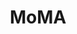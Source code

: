 ---
title: MoMA
ongoing: false
link: https://www.moma.org/
years: 2019–2022
description: >
  Product design and front end development of [moma.org](https://www.moma.org) and other various digital surfaces such as digital screens, design system, and in gallery page turners. Co-led design strategy for onsite digital experience touch points and COVID-19 strategy.
previewImages:
  - src: home.png
    title: MoMA Homepage
    type: screenshot
  - src: screens.jpeg
    title: Program Wall
  - src: page-turners.jpg
    title: In-gallery page turners
  - src: mde.png
    title: Exhibition page
    type: screenshot
    mat: "#ff585d"
  - src: lha.png
    title: Locations, Hours, and Admission page
    type: screenshot
    mat: "rgba(204, 204, 204, 1)"
  - src: dvg.png
    title: Digital Visitor Guide
    type: screenshot
    mat: "rgba(0, 175, 215, 1)"
  - src: elevator-screens.jpeg
    title: Elevator Screens
# gallery:
#   - src: home.png
#     title: Homepage
---